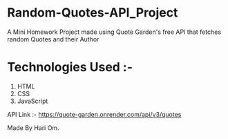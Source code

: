 # Random-Quotes-API_Project

A Mini Homework Project made using Quote Garden's free API that fetches random Quotes and their Author

# Technologies Used :-

1. HTML
2. CSS
3. JavaScript

API Link :- https://quote-garden.onrender.com/api/v3/quotes

Made By Hari Om.
